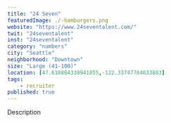 ```yaml
---
title: "24 Seven"
featuredImage: ./-hamburgers.png
website: "https://www.24seventalent.com/"
twit: "24seventalent"
inst: "24seventalent"
category: "numbers"
city: "Seattle"
neighborhood: "Downtown"
size: "Large (41-100)"
location: [47.610864339941855,-122.33747784633883]
tags:
    - recruiter
published: true
---
```


Description
